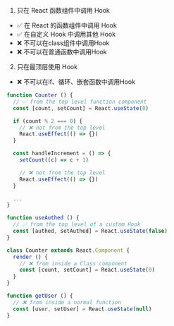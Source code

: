 1. 只在 React 函数组件中调用 Hook 
- ✅ 在 React 的函数组件中调用 Hook
- ✅ 在自定义 Hook 中调用其他 Hook
- ❌ 不可以在class组件中调用Hook
- ❌ 不可以在普通函数中调用Hook
2. 只在最顶层使用 Hook 
- ❌ 不可以在if、循环、嵌套函数中调用Hook
```js
function Counter () {
  // ✅ from the top level function component
  const [count, setCount] = React.useState(0)

  if (count % 2 === 0) {
    // ❌ not from the top level
    React.useEffect(() => {})
  }

  const handleIncrement = () => {
    setCount((c) => c + 1)

    // ❌ not from the top level
    React.useEffect(() => {})
  }

  ...
}

function useAuthed () {
  // ✅ from the top level of a custom Hook
  const [authed, setAuthed] = React.useState(false)
}

class Counter extends React.Component {
  render () {
    // ❌ from inside a Class component
    const [count, setCount] = React.useState(0)
  }
}

function getUser () {
  // ❌ from inside a normal function
  const [user, setUser] = React.useState(null)
}
```